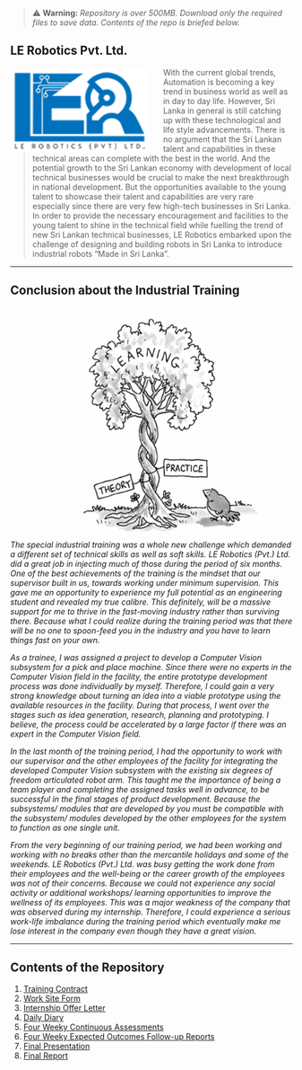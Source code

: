 > ⚠ **Warning:**  *Repository is over 500MB. Download only the required files to save data. Contents of the repo is briefed below.*

## LE Robotics Pvt. Ltd.

<a href="http://www.lerobotics.lk/index.php"><img src="Figures/Others/logoler.png" alt="Raspberry Pi Logo" align="left" style="margin-right: 25px" height=150></a>

> With the current global trends, Automation is becoming a key trend in business world as well as in day to day life. However, Sri Lanka in general is still catching up with these technological and life style advancements. There is no argument that the Sri Lankan talent and capabilities in these technical areas can complete with the best in the world. And the potential growth to the Sri Lankan economy with development of local technical businesses would be crucial to make the next breakthrough in national development. But the opportunities available to the young talent to showcase their talent and capabilities are very rare especially since there are very few high-tech businesses in Sri Lanka. In order to provide the necessary encouragement and facilities to the young talent to shine in the technical field while fuelling the trend of new Sri Lankan technical businesses, LE Robotics embarked upon the challenge of designing and building robots in Sri Lanka to introduce industrial robots “Made in Sri Lanka”.

---

## Conclusion about the Industrial Training

<p align="center">
<img src="Figures/Others/theoryPractise.png"  align="center" height=400>
</p>

*The special industrial training was a whole new challenge which demanded a different set of
technical skills as well as soft skills. LE Robotics (Pvt.) Ltd. did a great job in injecting much
of those during the period of six months. One of the best achievements of the training is the
mindset that our supervisor built in us, towards working under minimum supervision. This
gave me an opportunity to experience my full potential as an engineering student and revealed
my true calibre. This definitely, will be a massive support for me to thrive in the fast-moving
industry rather than surviving there. Because what I could realize during the training period
was that there will be no one to spoon-feed you in the industry and you have to learn things fast
on your own.*


*As a trainee, I was assigned a project to develop a Computer Vision subsystem for a pick
and place machine. Since there were no experts in the Computer Vision field in the facility,
the entire prototype development process was done individually by myself. Therefore, I could
gain a very strong knowledge about turning an idea into a viable prototype using the available
resources in the facility. During that process, I went over the stages such as idea generation,
research, planning and prototyping. I believe, the process could be accelerated by a large factor
if there was an expert in the Computer Vision field.*


*In the last month of the training period, I had the opportunity to work with our supervisor
and the other employees of the facility for integrating the developed Computer Vision
subsystem with the existing six degrees of freedom articulated robot arm. This taught me the
importance of being a team player and completing the assigned tasks well in advance, to be
successful in the final stages of product development. Because the subsystems/ modules that
are developed by you must be compatible with the subsystem/ modules developed by the other
employees for the system to function as one single unit.*


*From the very beginning of our training period, we had been working and working with no
breaks other than the mercantile holidays and some of the weekends. LE Robotics (Pvt.) Ltd.
was busy getting the work done from their employees and the well-being or the career growth of
the employees was not of their concerns. Because we could not experience any social activity
or additional workshops/ learning opportunities to improve the wellness of its employees. This
was a major weakness of the company that was observed during my internship. Therefore,
I could experience a serious work-life imbalance during the training period which eventually
make me lose interest in the company even though they have a great vision.*

---

## Contents of the Repository

1. [Training Contract](Documents/Forms%20Sent%20to%20NAITA%20and_or%20University/TRAING_CONTRACT.pdf)
2. [Work Site Form](Documents/Forms%20Sent%20to%20NAITA%20and_or%20University/WORK_SITE_FORM.pdf)
3. [Internship Offer Letter](Documents/LER/LE%20Robotics%20-%20Internship%20Offer%20Letter%20-%20B.P.%20Thalagala.pdf)
4. [Daily Diary](Training%20CAs/Daily%20Diary%20180631J.pdf)
5. [Four Weeky Continuous Assessments](Training%20CAs/4-weekly%20CA%20180631J.pdf)
6. [Four Weeky Expected Outcomes Follow-up Reports](Training%20CAs/4-weekly%20EOFR%20180631J.pdf)
7. [Final Presentation](Training%20Presentation/Industrial%20Training.pdf)
8. [Final Report](Training%20Report/EN3992_IT_Report_180631J.pdf)
